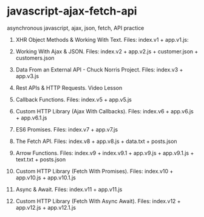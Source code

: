 # javascript-ajax-fetch-api
asynchronous javascript, ajax, json, fetch, API practice

1.  XHR Object Methods & Working With Text.
    Files: index.v1 + app.v1.js:

2.  Working With Ajax & JSON.
    Files: index.v2 + app.v2.js + customer.json + customers.json

3.  Data From an External API - Chuck Norris Project.
    Files: index.v3 + app.v3.js

4.  Rest APIs & HTTP Requests.
    Video Lesson

5.  Callback Functions.
    Files: index.v5 + app.v5.js

6.  Custom HTTP Library (Ajax With Callbacks).
    Files: index.v6 + app.v6.js + app.v6.1.js

7.  ES6 Promises.
    Files: index.v7 + app.v7.js

8.  The Fetch API.
    Files: index.v8 + app.v8.js + data.txt + posts.json

9.  Arrow Functions.
    Files: index.v9 + index.v9.1 + app.v9.js + app.v9.1.js + text.txt + posts.json

10. Custom HTTP Library (Fetch With Promises).
    Files: index.v10 + app.v10.js + app.v10.1.js

11. Async & Await.
    Files: index.v11 + app.v11.js

12. Custom HTTP Library (Fetch With Async Await).
    Files: index.v12 + app.v12.js + app.v12.1.js
